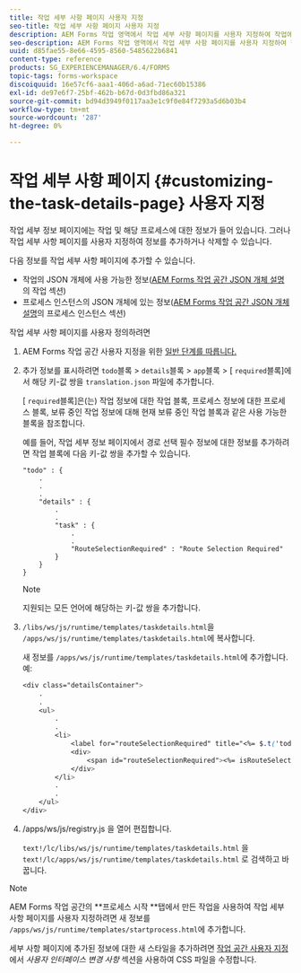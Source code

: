```yaml
---
title: 작업 세부 사항 페이지 사용자 지정
seo-title: 작업 세부 사항 페이지 사용자 지정
description: AEM Forms 작업 영역에서 작업 세부 사항 페이지를 사용자 지정하여 작업에 대해 표시되는 기본 정보를 수정하는 방법
seo-description: AEM Forms 작업 영역에서 작업 세부 사항 페이지를 사용자 지정하여 작업에 대해 표시되는 기본 정보를 수정하는 방법
uuid: d85fae55-8e66-4595-8560-5485622b6841
content-type: reference
products: SG_EXPERIENCEMANAGER/6.4/FORMS
topic-tags: forms-workspace
discoiquuid: 16e57cf6-aaa1-406d-a6ad-71ec60b15386
exl-id: de97e6f7-25bf-462b-b67d-0d3fbd86a321
source-git-commit: bd94d3949f0117aa3e1c9f0e84f7293a5d6b03b4
workflow-type: tm+mt
source-wordcount: '287'
ht-degree: 0%

---
```


# 작업 세부 사항 페이지 {#customizing-the-task-details-page} 사용자 지정

작업 세부 정보 페이지에는 작업 및 해당 프로세스에 대한 정보가 들어 있습니다. 그러나 작업 세부 사항 페이지를 사용자 지정하여 정보를 추가하거나 삭제할 수 있습니다.

다음 정보를 작업 세부 사항 페이지에 추가할 수 있습니다.

* 작업의 JSON 개체에 사용 가능한 정보([AEM Forms 작업 공간 JSON 개체 설명](/help/forms/using/html-workspace-json-object-description.md)의 작업 섹션)
* 프로세스 인스턴스의 JSON 개체에 있는 정보([AEM Forms 작업 공간 JSON 개체 설명](/help/forms/using/html-workspace-json-object-description.md)의 프로세스 인스턴스 섹션)

작업 세부 사항 페이지를 사용자 정의하려면

1. AEM Forms 작업 공간 사용자 지정을 위한 [일반 단계를 따릅니다.](/help/forms/using/generic-steps-html-workspace-customization.md)
1. 추가 정보를 표시하려면 `todo`블록 > `details`블록 > `app`블록 > [ `required`블록]에서 해당 키-값 쌍을 `translation.json` 파일에 추가합니다.

   [ `required`블록]은(는) 작업 정보에 대한 작업 블록, 프로세스 정보에 대한 프로세스 블록, 보류 중인 작업 정보에 대해 현재 보류 중인 작업 블록과 같은 사용 가능한 블록을 참조합니다.

   예를 들어, 작업 세부 정보 페이지에서 경로 선택 필수 정보에 대한 정보를 추가하려면 작업 블록에 다음 키-값 쌍을 추가할 수 있습니다.

   ```
   "todo" : {
       .
       .
       .
       "details" : {
           .
           .
           "task" : {
               .
               .
               "RouteSelectionRequired" : "Route Selection Required"
           }
       }
   }
   ```

   >[!NOTE]
   >
   >지원되는 모든 언어에 해당하는 키-값 쌍을 추가합니다.

1. `/libs/ws/js/runtime/templates/taskdetails.html`을 `/apps/ws/js/runtime/templates/taskdetails.html`에 복사합니다.

   새 정보를 `/apps/ws/js/runtime/templates/taskdetails.html`에 추가합니다. 예:

   ```css
   <div class="detailsContainer">
       .
       .
       <ul>
           .
           .
           <li>
               <label for="routeSelectionRequired" title="<%= $.t('todo.details.task.RouteSelectionRequired')%>"><%= $.t('todo.details.task.RouteSelectionRequired')%></label>
               <div>
                   <span id="routeSelectionRequired"><%= isRouteSelectionRequired != null ? isRouteSelectionRequired : ''%></span>
               </div>
           </li>
           .
           .
       </ul>
   </div>
   ```

1. /apps/ws/js/registry.js 을 열어 편집합니다.

   `text!/lc/libs/ws/js/runtime/templates/taskdetails.html` 을 `text!/lc/apps/ws/js/runtime/templates/taskdetails.html` 로 검색하고 바꿉니다.

>[!NOTE]
>
>AEM Forms 작업 공간의 **프로세스 시작 **탭에서 만든 작업을 사용하여 작업 세부 사항 페이지를 사용자 지정하려면 새 정보를 `/apps/ws/js/runtime/templates/startprocess.html`에 추가합니다.
>
>세부 사항 페이지에 추가된 정보에 대한 새 스타일을 추가하려면 [작업 공간 사용자 지정](/help/forms/using/changing-locale-user-interface.md)에서 *사용자 인터페이스 변경 사항* 섹션을 사용하여 CSS 파일을 수정합니다.

